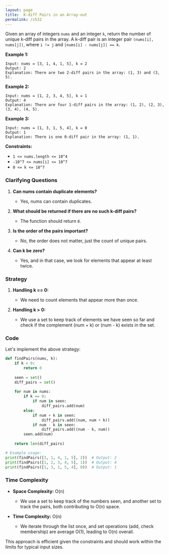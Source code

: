 ```yaml
---
layout: page
title:  K-diff Pairs in an Array-out
permalink: /s532
---
```


Given an array of integers `nums` and an integer `k`, return the number of unique k-diff pairs in the array. A k-diff pair is an integer pair `(nums[i], nums[j])`, where `i != j` and `|nums[i] - nums[j]| == k`.

**Example 1:**
```
Input: nums = [3, 1, 4, 1, 5], k = 2
Output: 2
Explanation: There are two 2-diff pairs in the array: (1, 3) and (3, 5).
```

**Example 2:**
```
Input: nums = [1, 2, 3, 4, 5], k = 1
Output: 4
Explanation: There are four 1-diff pairs in the array: (1, 2), (2, 3), (3, 4), (4, 5).
```

**Example 3:**
```
Input: nums = [1, 3, 1, 5, 4], k = 0
Output: 1
Explanation: There is one 0-diff pair in the array: (1, 1).
```

**Constraints:**
- `1 <= nums.length <= 10^4`
- `-10^7 <= nums[i] <= 10^7`
- `0 <= k <= 10^7`

### Clarifying Questions

1. **Can nums contain duplicate elements?**
   - Yes, nums can contain duplicates.

2. **What should be returned if there are no such k-diff pairs?**
   - The function should return `0`.

3. **Is the order of the pairs important?**
   - No, the order does not matter, just the count of unique pairs.

4. **Can k be zero?**
   - Yes, and in that case, we look for elements that appear at least twice.

### Strategy

1. **Handling k == 0:**
   - We need to count elements that appear more than once.
   
2. **Handling k > 0:**
   - We use a set to keep track of elements we have seen so far and check if the complement (num + k) or (num - k) exists in the set.

### Code
Let's implement the above strategy:

```python
def findPairs(nums, k):
    if k < 0:
        return 0
    
    seen = set()
    diff_pairs = set()
    
    for num in nums:
        if k == 0:
            if num in seen:
                diff_pairs.add(num)
        else:
            if num + k in seen:
                diff_pairs.add((num, num + k))
            if num - k in seen:
                diff_pairs.add((num - k, num))
        seen.add(num)
    
    return len(diff_pairs)

# Example usage:
print(findPairs([3, 1, 4, 1, 5], 2))  # Output: 2
print(findPairs([1, 2, 3, 4, 5], 1))  # Output: 4
print(findPairs([1, 3, 1, 5, 4], 0))  # Output: 1
```

### Time Complexity

- **Space Complexity:** O(n)
  - We use a set to keep track of the numbers seen, and another set to track the pairs, both contributing to O(n) space.
  
- **Time Complexity:** O(n)
  - We iterate through the list once, and set operations (add, check membership) are average O(1), leading to O(n) overall.

This approach is efficient given the constraints and should work within the limits for typical input sizes.